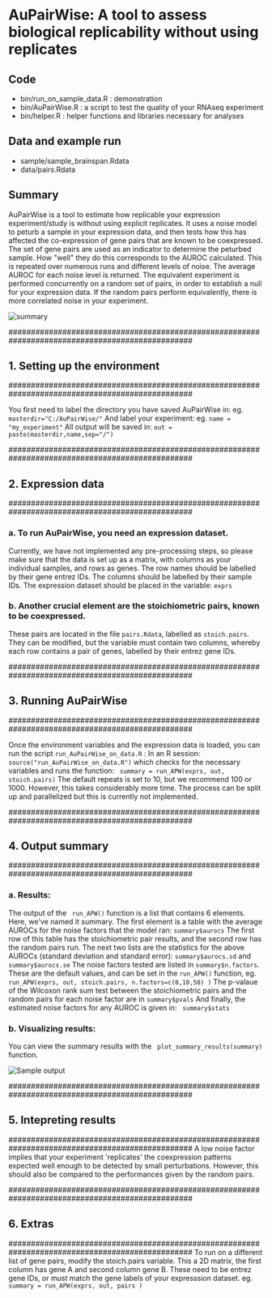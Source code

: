 AuPairWise: A tool to assess biological replicability without using replicates
========

## Code 
- bin/run_on_sample_data.R : demonstration 
- bin/AuPairWise.R : a script to test the quality of your RNAseq experiment
- bin/helper.R : helper functions and libraries necessary for analyses

## Data and example run 
- sample/sample_brainspan.Rdata
- data/pairs.Rdata 

## Summary
 AuPairWise is a tool to estimate how replicable your expression experiment/study is without using explicit replicates. 
It uses a noise model to peturb a sample in your expression data, and then tests how this has affected the co-expression of gene pairs that are known to be coexpressed. The set of gene pairs are used as an indicator to determine the peturbed sample. How "well" they do this corresponds to the AUROC calculated. This is repeated over numerous runs and different levels of noise. The average AUROC for each noise level is returned. The equivalent experiment is performed concurrently on a random set of pairs, in order to establish a null for your expression data. If the random pairs perform equivalently, there is more correlated noise in your experiment.

![summary](https://github.com/sarbal/AuPairWise/blob/master/suppl/imgs/Fig9_new.png "Method summary")

#################################################################################################
## 1. Setting up the environment
#################################################################################################

You first need to label the directory you have saved AuPairWise in: eg. ``` masterdir="C:/AuPairWise/" ```
And label your experiment: eg. ``` name = "my_experiment" ```
All output will be saved in: ``` out = paste(masterdir,name,sep="/") ```

#################################################################################################
## 2. Expression data
#################################################################################################

### a. To run AuPairWise, you need an expression dataset.
Currently, we have not implemented any pre-processing steps, so please make sure that the data is
set up as a matrix, with columns as your individual samples, and rows as genes.
The row names should be labelled by their gene entrez IDs.
The columns should be labelled by their sample IDs.
The expression dataset should be placed in the variable: ``` exprs ``` 

### b. Another crucial element are the stoichiometric pairs, known to be coexpressed.
These pairs are located in the file ``` pairs.Rdata ```, labelled as ``` stoich.pairs ```.
They can be modified, but the variable must contain two columns, whereby each row
contains a pair of genes, labelled by their entrez gene IDs.

#################################################################################################
## 3. Running AuPairWise
#################################################################################################

Once the environment variables and the expression data is loaded, you can run the
script ``` run_AuPairWise_on_data.R ``` :
In an R session: ``` source("run_AuPairWise_on_data.R") ``` 
which checks for the necessary variables and runs the function: ``` summary = run_APW(exprs, out, stoich.pairs)``` 
The default repeats is set to 10, but we recommend 100 or 1000. However, this takes considerably 
more time. The process can be split up and parallelized but this is currently not implemented.


#################################################################################################
## 4. Output summary
#################################################################################################

### a. Results:
The output of the ``` run_APW()``` function is a list that contains 6 elements. Here, we've named it summary.
The first element is a table with the average AUROCs for the noise factors that the model ran: ``` summary$aurocs ```
The first row of this table has the stoichiometric pair results, and the second row has the random pairs run.
The next two lists are the statistics for the above AUROCs (standard deviation and standard error): ``` summary$aurocs.sd ```  and ``` summary$aurocs.se```
The noise factors tested are listed in ```summary$n.factors```. These are the default values, and can 
be set in the ```run_APW()``` function, eg. ``` run_APW(exprs, out, stoich.pairs, n.factors=c(0,10,50) )```
The p-valaue of the Wilcoxon rank sum test between the stoichiometric pairs and the random pairs for each noise factor are in ```summary$pvals```
And finally, the estimated noise factors for any AUROC is given in: ``` summary$stats```

### b. Visualizing results:
You can view the summary results with the ``` plot_summary_results(summary)``` function.

![Sample output](https://github.com/sarbal/AuPairWise/blob/master/suppl/imgs/summary_encode.png "Sample output")
 
#################################################################################################
## 5. Intepreting results
#################################################################################################
A low noise factor implies that your experiment 'replicates' the coexpression patterns expected well
enough to be detected by small perturbations.
However, this should also be compared to the performances given by the random pairs.

#################################################################################################
## 6. Extras
#################################################################################################
To run on a different list of gene pairs, modify the stoich.pairs variable.
This a 2D matrix, the first column has gene A and second column gene B.
These need to be entrez gene IDs, or must match the gene labels of your expresssion dataset.
eg. ``` summary = run_APW(exprs, out, pairs ) ``` 



